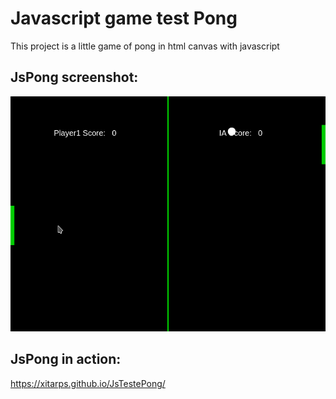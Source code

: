 # Javascript game test Pong

This project is a little game of pong in html canvas with javascript

## JsPong screenshot:
![pong](img/pong.gif)

## JsPong in action:

https://xitarps.github.io/JsTestePong/
